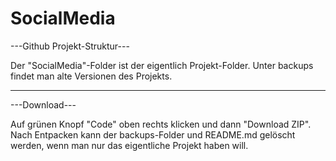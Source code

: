 # SocialMedia

---Github Projekt-Struktur---

Der "SocialMedia"-Folder ist der eigentlich Projekt-Folder. 
Unter backups findet man alte Versionen des Projekts.


-----------------------------

---Download---

Auf grünen Knopf "Code" oben rechts klicken und dann "Download ZIP". 
Nach Entpacken kann der backups-Folder und README.md gelöscht werden, wenn man nur das eigentliche Projekt haben will.
